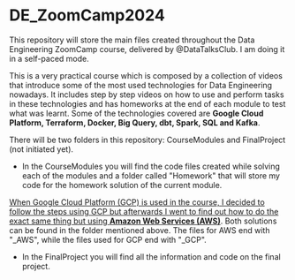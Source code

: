 # DE_ZoomCamp2024

This repository will store the main files created throughout the Data Engineering ZoomCamp course, delivered by @DataTalksClub. I am doing it in a self-paced mode.

This is a very practical course which is composed by a collection of videos that introduce some of the most used technologies for Data Engineering nowadays. It includes step by step videos on how to use and perform tasks in these technologies and has homeworks at the end of each module to test what was learnt. Some of the technologies covered are **Google Cloud Platform, Terraform, Docker, Big Query, dbt, Spark, SQL and Kafka**.

There will be two folders in this repository: CourseModules and FinalProject (not initiated yet). 

* In the CourseModules you will find the code files created while solving each of the modules and a folder called "Homework" that will store my code for the homework solution of the current module.
  
<ins>When Google Cloud Platform (GCP) is used in the course, I decided to follow the steps using GCP but afterwards I went to find out how to do the exact same thing but using **Amazon Web Services (AWS)**</ins>. Both solutions can be found in the folder mentioned above. The files for AWS end with "_AWS", while the files used for GCP end with "_GCP".
* In the FinalProject you will find all the information and code on the final project.
